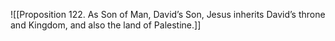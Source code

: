 ![[Proposition 122. As Son of Man, David’s Son, Jesus inherits David’s throne and Kingdom, and also the land of Palestine.]]